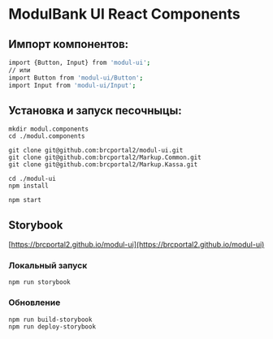 # ModulBank UI React Components

## Импорт компонентов:

```sh
import {Button, Input} from 'modul-ui';
// или
import Button from 'modul-ui/Button';
import Input from 'modul-ui/Input';
```

## Установка и запуск песочныцы:

```
mkdir modul.components
cd ./modul.components

git clone git@github.com:brcportal2/modul-ui.git
git clone git@github.com:brcportal2/Markup.Common.git
git clone git@github.com:brcportal2/Markup.Kassa.git

cd ./modul-ui
npm install

npm start
```

## Storybook

[https://brcportal2.github.io/modul-ui](https://brcportal2.github.io/modul-ui)

### Локальный запуск
```
npm run storybook
```

### Обновление
```
npm run build-storybook
npm run deploy-storybook
```